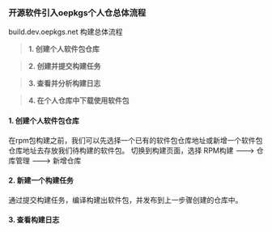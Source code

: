 ### 开源软件引入oepkgs个人仓总体流程

build.dev.oepkgs.net 构建总体流程

>**1. 创建个人软件包仓库**

>**2. 创建并提交构建任务**

>**3. 查看并分析构建日志**

>**4. 在个人仓库中下载使用软件包**

#### 1. 创建个人软件包仓库

在rpm包构建之前，我们可以先选择一个已有的软件包仓库地址或新增一个软件包仓库地址去存放我们待构建的软件包。
切换到构建页面，选择 RPM构建  ---> 仓库管理 ---> 新增仓库

#### 2. 新建一个构建任务

通过提交构建任务，编译构建出软件包，并发布到上一步骤创建的仓库中。

#### 3. 查看构建日志